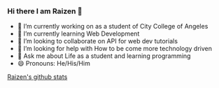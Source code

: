 ### Hi there I am Raizen 👋



- 🔭 I’m currently working on as a student of City College of Angeles
- 🌱 I’m currently learning Web Development 
- 👯 I’m looking to collaborate on API for web dev tutorials
- 🤔 I’m looking for help with How to be come more technology driven
- 💬 Ask me about Life as a student and learning programming 
- 😄 Pronouns: He/His/Him
<!--  - 📫 How to reach me -->

[Raizen's github stats](https://github-readme-stats.vercel.app/api?username=zenraiching&show_icons=true&theme=react)


